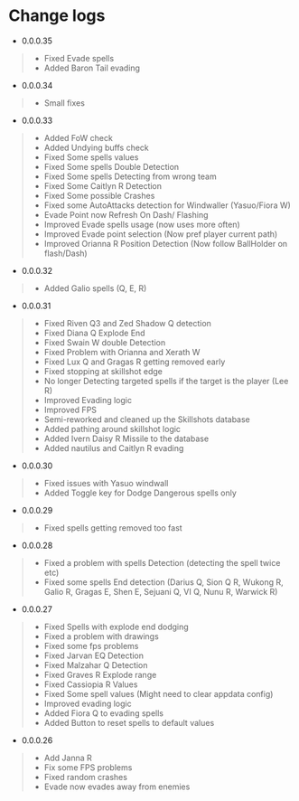 # Change logs

- 0.0.0.35
> - Fixed Evade spells
> - Added Baron Tail evading

- 0.0.0.34
> - Small fixes

- 0.0.0.33
> - Added FoW check
> - Added Undying buffs check
> - Fixed Some spells values
> - Fixed Some spells Double Detection
> - Fixed Some spells Detecting from wrong team
> - Fixed Some Caitlyn R Detection
> - Fixed Some possible Crashes
> - Fixed some AutoAttacks detection for Windwaller (Yasuo/Fiora W)
> - Evade Point now Refresh On Dash/ Flashing
> - Improved Evade spells usage (now uses more often)
> - Improved Evade point selection (Now pref player current path)
> - Improved Orianna R Position Detection (Now follow BallHolder on flash/Dash)

- 0.0.0.32
> - Added Galio spells (Q, E, R)

- 0.0.0.31
> - Fixed Riven Q3 and Zed Shadow Q detection
> - Fixed Diana Q Explode End
> - Fixed Swain W double Detection
> - Fixed Problem with Orianna and Xerath W
> - Fixed Lux Q and Gragas R getting removed early
> - Fixed stopping at skillshot edge
> - No longer Detecting targeted spells if the target is the player (Lee R)
> - Improved Evading logic
> - Improved FPS
> - Semi-reworked and cleaned up the Skillshots database
> - Added pathing around skillshot logic
> - Added Ivern Daisy R Missile to the database
> - Added nautilus and Caitlyn R evading

- 0.0.0.30
> - Fixed issues with Yasuo windwall
> - Added Toggle key for Dodge Dangerous spells only

- 0.0.0.29
> - Fixed spells getting removed too fast

- 0.0.0.28
> - Fixed a problem with spells Detection (detecting the spell twice etc)
> - Fixed some spells End detection (Darius Q, Sion Q R, Wukong R, Galio R, Gragas E, Shen E, Sejuani Q, VI Q, Nunu R, Warwick R)

- 0.0.0.27
> - Fixed Spells with explode end dodging
> - Fixed a problem with drawings
> - Fixed some fps problems
> - Fixed Jarvan EQ Detection
> - Fixed Malzahar Q Detection
> - Fixed Graves R Explode range
> - Fixed Cassiopia R Values
> - Fixed Some spell values (Might need to clear appdata config)
> - Improved evading logic
> - Added Fiora Q to evading spells
> - Added Button to reset spells to default values

- 0.0.0.26
> - Add Janna R
> - Fix some FPS problems
> - Fixed random crashes
> - Evade now evades away from enemies